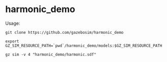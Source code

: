 # harmonic_demo

Usage:

```
git clone https://github.com/gazebosim/harmonic_demo

export GZ_SIM_RESOURCE_PATH=`pwd`/harmonic_demo/models:$GZ_SIM_RESOURCE_PATH

gz sim -v 4 "harmonic_demo/harmonic.sdf"
```

